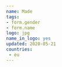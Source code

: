 ```yaml
---
name: Made
tags:
- form.gender
- form.name
logo: jpg
name_in_logo: yes
updated: 2020-05-21
countries:
 - eu
---
```

